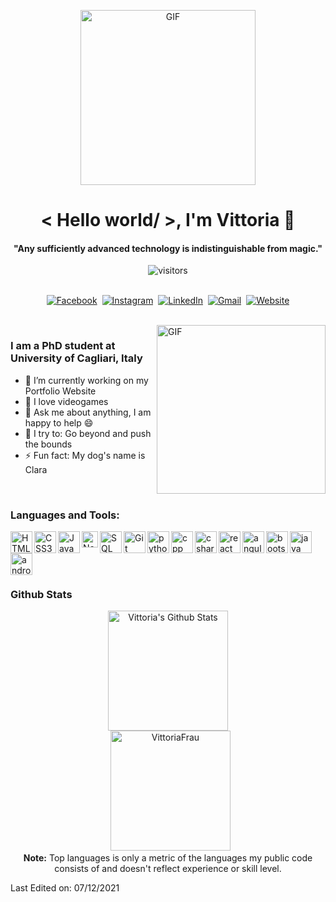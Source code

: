 <p align="center">
<img alt="GIF" src="https://github.com/arsentieva/arsentieva/blob/main/code.gif?raw=true" height="280" />
 <p/>
 <p>
  <h1 align="center"><b>< Hello world/ >, I'm Vittoria 👋</b></h1>
</p>

<p>
  <h4 align="center"><b>"Any sufficiently advanced technology is indistinguishable from magic."</b></h4>
</p>

<p align="center">
    <img align="center" alt="visitors" src="https://gpvc.arturio.dev/VittoriaFrau" />
</p>

<p align="center">
<br>
<a href="https://www.facebook.com/vittoria.frau"><img src="https://img.shields.io/badge/facebook-%231877F2.svg?&style=for-the-badge&logo=facebook&logoColor=white" alt="Facebook" /></a>&nbsp;
<a href="https://www.instagram.com/vickyfrau/"><img src="https://img.shields.io/badge/instagram-%23E4405F.svg?&style=for-the-badge&logo=instagram&logoColor=white" alt="Instagram" /></a>&nbsp;
<a href="https://www.linkedin.com/in/vittoria-frau/"><img src="https://img.shields.io/badge/linkedin-%230077B5.svg?&style=for-the-badge&logo=linkedin&logoColor=white" alt="LinkedIn" /></a>&nbsp;
<a href="mailto:vittoriafrau1995f@gmail.com?subject=From%20Github"><img src="https://img.shields.io/badge/gmail-%23D14836.svg?&style=for-the-badge&logo=gmail&logoColor=white" alt="Gmail"/></a>&nbsp;
<a href="https://vittoriafrau.wordpress.com"><img alt="Website" src="https://img.shields.io/website?style=for-the-badge&up_message=portfolio&url=https%3A%2F%2Fkkvanonymous.github.io%2F"></a>
</p>

<br>

<img align="right" height="270px" alt="GIF" src="https://media.giphy.com/media/LmNwrBhejkK9EFP504/giphy.gif" />

### I am a PhD student at University of Cagliari, Italy
 - 🔭 I’m currently working on my Portfolio Website 
- 🌱 I love videogames
- 💬 Ask me about anything, I am happy to help :smile:
- 🧗 I try to: Go beyond and push the bounds
- ⚡ Fun fact: My dog's name is Clara 

<!--  ```python
 class WhoAmI:
 	user = 'Vittoria Frau'
current_edu = "University od Cagliari"
	hobbies = [
				'Watching TV shows',
				'Running',
				'Reading Fantasy Novels'
				'Video games',
    'Travel'
			]
	
	def getCity():
		return Cagliari_Italy()
	
	def Ambitions():
		LearnJapanese()
		TravelAroundTheWorld()
		Teaching()
		# Assume 10 more awesome ambitions here  ;)
	
 ``` -->
<br>

### Languages and Tools: 


<img align="left" alt="HTML5" width="35px" src="https://raw.githubusercontent.com/github/explore/80688e429a7d4ef2fca1e82350fe8e3517d3494d/topics/html/html.png" />
<img align="left" alt="CSS3" width="35px" src="https://raw.githubusercontent.com/github/explore/80688e429a7d4ef2fca1e82350fe8e3517d3494d/topics/css/css.png" />
<img align="left" alt="JavaScript" width="35px" src="https://raw.githubusercontent.com/github/explore/80688e429a7d4ef2fca1e82350fe8e3517d3494d/topics/javascript/javascript.png" />
<img align="left" alt="Node.js" width="26px" src="https://raw.githubusercontent.com/github/explore/80688e429a7d4ef2fca1e82350fe8e3517d3494d/topics/nodejs/nodejs.png" />
<img align="left" alt="SQL" width="35px" src="https://raw.githubusercontent.com/github/explore/80688e429a7d4ef2fca1e82350fe8e3517d3494d/topics/sql/sql.png" />
<img align="left" alt="Git" width="35px" src="https://raw.githubusercontent.com/github/explore/80688e429a7d4ef2fca1e82350fe8e3517d3494d/topics/git/git.png" />
<img align="left" alt="python" width="35px" src="https://raw.githubusercontent.com/github/explore/80688e429a7d4ef2fca1e82350fe8e3517d3494d/topics/python/python.png" />
<img align="left" alt="cpp" width="35px" src="https://raw.githubusercontent.com/github/explore/80688e429a7d4ef2fca1e82350fe8e3517d3494d/topics/cpp/cpp.png" />
<img align="left" alt="csharp" width="35px" src="https://cdn.worldvectorlogo.com/logos/c--4.svg" />
<img align="left" alt="react" width="35px" src="https://raw.githubusercontent.com/devicons/devicon/master/icons/react/react-original-wordmark.svg" />
<img align="left" alt="angular" width="35px" src="https://camo.githubusercontent.com/9eecc42439347332f256a326363924551042f5b96235f972982512199476611a/68747470733a2f2f616e67756c61722e696f2f6173736574732f696d616765732f6c6f676f732f616e67756c61722f616e67756c61722e737667" />
<img align="left" alt="bootstrap" width="35px" src="https://raw.githubusercontent.com/devicons/devicon/master/icons/bootstrap/bootstrap-plain-wordmark.svg" />
<img align="left" alt="java" width="35px" src="https://raw.githubusercontent.com/devicons/devicon/master/icons/java/java-original.svg" />
<img align="left" alt="android" width="35px" src="https://raw.githubusercontent.com/rahulbanerjee26/githubAboutMeGenerator/main/icons/android.svg" />
<br>
<br>
<br>
<br>


### Github Stats

<p align="center">
    <a href="https://github.com/VittoriaFrau/github-readme-stats"><img alt="Vittoria's Github Stats" src="https://github-readme-stats.vercel.app/api?username=VittoriaFrau&show_icons=true&count_private=true&theme=algolia" height="192px"/></a>
<br/>
  &nbsp;
	  <img src="https://github-readme-stats.vercel.app/api/top-langs?username=VittoriaFrau&show_icons=true&locale=en&layout=compact&theme=algolia" alt="VittoriaFrau" height="192px"/>
  <br/>
  <b>Note:</b> Top languages is only a metric of the languages my public code consists of and doesn't reflect experience or skill level.
  </p>
  


Last Edited on: 07/12/2021
